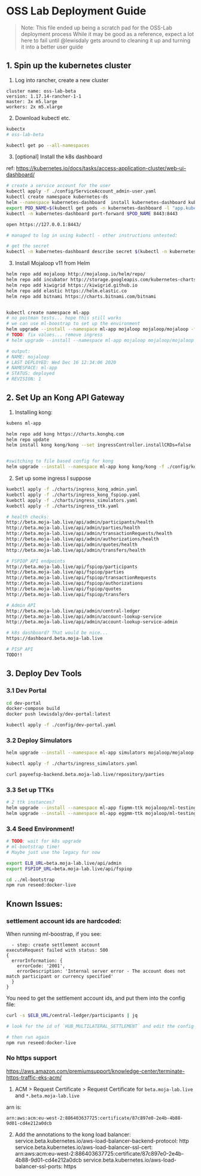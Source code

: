 # OSS Lab Deployment Guide

> Note:
> This file ended up being a scratch pad for the OSS-Lab deployment process
> While it may be good as a reference, expect a lot here to fail
> until @lewisdaly gets around to cleaning it up and turning it into 
> a better user guide

## 1. Spin up the kubernetes cluster

1. Log into rancher, create a new cluster

```
cluster name: oss-lab-beta 
version: 1.17.14-rancher-1-1
master: 3x m5.large
workers: 2x m5.xlarge

```

2. Download kubectl etc.
```bash
kubectx 
# oss-lab-beta

kubectl get po --all-namespaces
```

3. [optional] Install the k8s dashboard

ref: https://kubernetes.io/docs/tasks/access-application-cluster/web-ui-dashboard/

```bash
# create a service account for the user
kubectl apply -f ./config/ServiceAccount_admin-user.yaml
kubectl create namespace kubernetes-ds
helm --namespace kubernetes-dashboard  install kubernetes-dashboard kubernetes-dashboard/kubernetes-dashboard
export POD_NAME=$(kubectl get pods -n kubernetes-dashboard -l "app.kubernetes.io/name=kubernetes-dashboard,app.kubernetes.io/instance=kubernetes-dashboard" -o jsonpath="{.items[0].metadata.name}")
kubectl -n kubernetes-dashboard port-forward $POD_NAME 8443:8443

open https://127.0.0.1:8443/

# managed to log in using kubectl - other instructions untested:

# get the secret
kubectl -n kubernetes-dashboard describe secret $(kubectl -n kubernetes-dashboard get secret | grep admin-user | awk '{print $1}')
```


3. Install Mojaloop v11 from Helm

```bash
helm repo add mojaloop http://mojaloop.io/helm/repo/
helm repo add incubator http://storage.googleapis.com/kubernetes-charts-incubator
helm repo add kiwigrid https://kiwigrid.github.io
helm repo add elastic https://helm.elastic.co
helm repo add bitnami https://charts.bitnami.com/bitnami


kubectl create namespace ml-app
# no postman tests... hope this still works
# we can use ml-boostrap to set up the environment
helm upgrade --install --namespace ml-app mojaloop mojaloop/mojaloop -f ./config/values-oss-lab-v2.yaml
# TODO: fix values... remove ingress
# helm upgrade --install --namespace ml-app mojaloop mojaloop/mojaloop -f ./config/values-oss-lab.yaml --wait --timeout 15m

# output:
# NAME: mojaloop
# LAST DEPLOYED: Wed Dec 16 12:34:06 2020
# NAMESPACE: ml-app
# STATUS: deployed
# REVISION: 1
```


## 2. Set Up an Kong API Gateway

1. Installing kong:
```bash
kubens ml-app

helm repo add kong https://charts.konghq.com
helm repo update
helm install kong kong/kong --set ingressController.installCRDs=false


#switching to file based config for kong 
helm upgrade --install --namespace ml-app kong kong/kong -f ./config/kong_values.yaml
```


2. Set up some ingress I suppose

```bash
kuebctl apply -f ./charts/ingress_kong_admin.yaml
kuebctl apply -f ./charts/ingress_kong_fspiop.yaml
kuebctl apply -f ./charts/ingress_simulators.yaml
kuebctl apply -f ./charts/ingress_ttk.yaml

# health checks:
http://beta.moja-lab.live/api/admin/participants/health
http://beta.moja-lab.live/api/admin/parties/health
http://beta.moja-lab.live/api/admin/transactionRequests/health
http://beta.moja-lab.live/api/admin/authorizations/health
http://beta.moja-lab.live/api/admin/quotes/health
http://beta.moja-lab.live/api/admin/transfers/health

# FSPIOP API endpoints
http://beta.moja-lab.live/api/fspiop/participants
http://beta.moja-lab.live/api/fspiop/parties
http://beta.moja-lab.live/api/fspiop/transactionRequests
http://beta.moja-lab.live/api/fspiop/authorizations
http://beta.moja-lab.live/api/fspiop/quotes
http://beta.moja-lab.live/api/fspiop/transfers

# Admin API
http://beta.moja-lab.live/api/admin/central-ledger
http://beta.moja-lab.live/api/admin/account-lookup-service
http://beta.moja-lab.live/api/admin/account-lookup-service-admin

# k8s dashboard? That would be nice...
https://dashboard.beta.moja-lab.live

# PISP API
TODO!!
```

## 3. Deploy Dev Tools

### 3.1 Dev Portal
```bash
cd dev-portal
docker-compose build
docker push lewisdaly/dev-portal:latest

kubectl apply -f ./config/dev-portal.yaml
```

### 3.2 Deploy Simulators
```bash
helm upgrade --install --namespace ml-app simulators mojaloop/mojaloop-simulator --values ./config/values-oss-lab-simulators.yaml

kubectl apply -f ./charts/ingress_simulators.yaml

curl payeefsp-backend.beta.moja-lab.live/repository/parties

```

### 3.3 Set up TTKs

```bash
# 2 ttk instances?
helm upgrade --install --namespace ml-app figmm-ttk mojaloop/ml-testing-toolkit --values ./config/values-ttk-figmm.yaml
helm upgrade --install --namespace ml-app eggmm-ttk mojaloop/ml-testing-toolkit --values ./config/values-ttk-eggmm.yaml
```

### 3.4 Seed Environment!

```bash
# TODO: wait for k8s upgrade
# ml-bootstrap time!
# Maybe just use the legacy for now

export ELB_URL=beta.moja-lab.live/api/admin
export FSPIOP_URL=beta.moja-lab.live/api/fspiop  

cd ../ml-bootstrap
npm run reseed:docker-live
```


## Known Issues:

### settlement account ids are hardcoded:

When running ml-boostrap, if you see:
```
  - step: create settlement account
executeRequest failed with status: 500
{
  errorInformation: {
    errorCode: '2001',
    errorDescription: 'Internal server error - The account does not match participant or currency specified'
  }
}
```

You need to get the settlement account ids, and put them into the config file:

```bash
curl -s $ELB_URL/central-ledger/participants | jq

# look for the id of `HUB_MULTILATERAL_SETTLEMENT` and edit the config file

# then run again
npm run reseed:docker-live 
```
### No https support

https://aws.amazon.com/premiumsupport/knowledge-center/terminate-https-traffic-eks-acm/

1. ACM > Request Certificate > Request Certificate for `beta.moja-lab.live` and `*.beta.moja-lab.live`

arn is:  
```
arn:aws:acm:eu-west-2:886403637725:certificate/87c897e0-2e4b-4b88-9d01-cd4e212a0dcb
```
<!-- 
2. Manually logged into console and assigned SSL cert:
https://aws.amazon.com/premiumsupport/knowledge-center/associate-acm-certificate-alb-nlb/

[ todo: maybe we can do this differently and more automated in the future ]
 -->


2. Add the annotations to the kong load balancer:
service.beta.kubernetes.io/aws-load-balancer-backend-protocol: http
service.beta.kubernetes.io/aws-load-balancer-ssl-cert:  arn:aws:acm:eu-west-2:886403637725:certificate/87c897e0-2e4b-4b88-9d01-cd4e212a0dcb
service.beta.kubernetes.io/aws-load-balancer-ssl-ports: https

